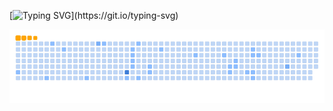 
[![Typing SVG](https://readme-typing-svg.demolab.com?font=Fira+Code&pause=1000&width=435&lines=Nice+to+meet+you!)](https://git.io/typing-svg)

<!--
**chansanya/chansanya** is a ✨ _special_ ✨ repository because its `README.md` (this file) appears on your GitHub profile.

Here are some ideas to get you started:

- 🔭 I’m currently working on ...
- 🌱 I’m currently learning ...
- 👯 I’m looking to collaborate on ...
- 🤔 I’m looking for help with ...
- 💬 Ask me about ...
- 📫 How to reach me: ...
- 😄 Pronouns: ...
- ⚡ Fun fact: ...
-->

<picture>
  <source media="(prefers-color-scheme: dark)" srcset="https://raw.githubusercontent.com/chansanya/chansanya/output/github-snake-dark.svg">
  <source media="(prefers-color-scheme: light)" srcset="https://raw.githubusercontent.com/chansanya/chansanya/output/github-snake.svg">
  <img alt="github-snake" src="https://raw.githubusercontent.com/chansanya/chansanya/output/ocean.gif">
</picture>
